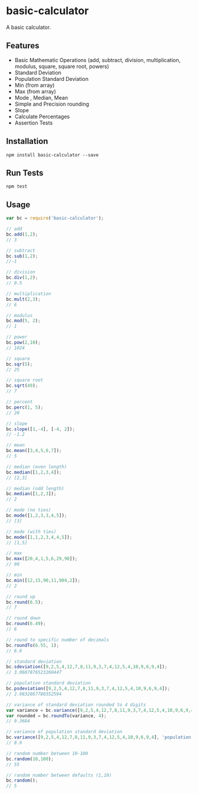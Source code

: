 # basic-calculator
A basic calculator.

## Features
  - Basic Mathematic Operations (add, subtract, division, multiplication, modulus, square, square root, powers)
  - Standard Deviation
  - Population Standard Deviation
  - Min (from array)
  - Max (from array)
  - Mode , Median, Mean
  - Simple and Precision rounding
  - Slope
  - Calculate Percentages
  - Assertion Tests

## Installation
`npm install basic-calculator --save`

## Run Tests
`npm test`

## Usage
```javascript
var bc = require('basic-calculator');

// add
bc.add(1,2);
// 3

// subtract
bc.sub(1,2);
//-1

// division
bc.div(1,2);
// 0.5

// multiplication
bc.mult(2,3);
// 6

// modulus
bc.mod(5, 2);
// 1

// power
bc.pow(2,10);
// 1024

// square
bc.sqr(5);
// 25

// square root 
bc.sqrt(49);
// 7

// percent
bc.perc(1, 5);
// 20

// slope
bc.slope([1,-4], [-4, 2]);
// -1.2

// mean
bc.mean([3,4,5,6,7]);
// 5

// median (even length)
bc.median([1,2,3,4]);
// [2,3]

// median (odd length)
bc.median([1,2,3]);
// 2

// mode (no ties)
bc.mode([1,2,3,3,4,5]);
// [3]

// mode (with ties)
bc.mode([1,1,2,3,4,4,5]);
// [1,5]

// max 
bc.max([20,4,1,5,6,29,90]);
// 90

// min
bc.min([12,15,90,11,904,2]);
// 2

// round up 
bc.round(6.5);
// 7

// round down
bc.round(6.49);
// 6

// round to specific number of decimals
bc.roundTo(6.55, 1);
// 6.6

// standard deviation 
bc.sdeviation([9,2,5,4,12,7,8,11,9,3,7,4,12,5,4,10,9,6,9,4]);
// 3.0607876523260447

// population standard deviation
bc.psdeviation([9,2,5,4,12,7,8,11,9,3,7,4,12,5,4,10,9,6,9,4]);
// 2.9832867780352594

// variance of standard deviation rounded to 4 digits
var variance = bc.variance([9,2,5,4,12,7,8,11,9,3,7,4,12,5,4,10,9,6,9,4], 'standard');
var rounded = bc.roundTo(variance, 4);
// 9.3684

// variance of population standard deviation
bc.variance([9,2,5,4,12,7,8,11,9,3,7,4,12,5,4,10,9,6,9,4], 'population');
// 8.9

// random number between 10-100
bc.random(10,100);
// 55

// random number between defaults (1,10)
bc.random();
// 5


```
